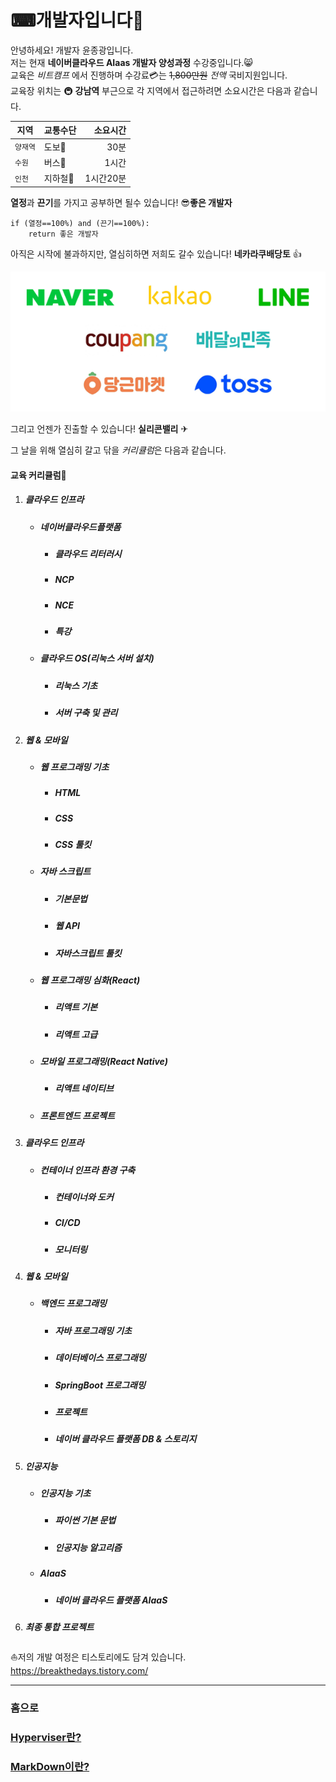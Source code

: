 # ⌨개발자입니다🙂

안녕하세요! 개발자 윤종광입니다.   
저는 현재 **네이버클라우드 AIaas 개발자 양성과정** 수강중입니다.😸   
교육은 _비트캠프_ 에서 진행하며 수강료💳는 ~~1,800만원~~ *전액* 국비지원입니다.   
교육장 위치는 🚇 __강남역__ 부근으로 각 지역에서 접근하려면 소요시간은 다음과 같습니다.   

| 지역     | 교통수단    | 소요시간     |
| -------- | ----------- | ------------:|
| `양재역` | 도보👣     | 30분         |
| `수원`   | 버스🚌     | 1시간        |
| `인천`   | 지하철🚋   | 1시간20분    |

**열정**과 **끈기**를 가지고 공부하면 될수 있습니다! 😎**좋은 개발자**
```
if (열정==100%) and (끈기==100%):
    return 좋은 개발자
```    
   
아직은 시작에 불과하지만, 열심히하면 저희도 갈수 있습니다! __네카라쿠배당토__ 👍

 
![네카라쿠배당토](images/neka.png)

그리고 언젠가 진출할 수 있습니다! __실리콘밸리__ ✈   

그 날을 위해 열심히 갈고 닦을 *커리큘럼*은 다음과 같습니다.


#### 교육 커리큘럼📖

1. ##### 클라우드 인프라
    + ##### 네이버클라우드플랫폼
        + ##### 클라우드 리터러시
        + ##### NCP
        + ##### NCE
        + ##### 특강
    + ##### 클라우드 OS(리눅스 서버 설치)
        + ##### 리눅스 기초
        + ##### 서버 구축 및 관리
2. ##### 웹 & 모바일
    + ##### 웹 프로그래밍 기초
        + ##### HTML
        + ##### CSS
        + ##### CSS 툴킷
    + ##### 자바 스크립트
        + ##### 기본문법
        + ##### 웹 API
        + ##### 자바스크립트 툴킷
    + ##### 웹 프로그래밍 심화(React)
        + ##### 리액트 기본
        + ##### 리액트 고급
    + ##### 모바일 프로그래밍(React Native)
        + ##### 리액트 네이티브
    + ##### **프론트엔드 프로젝트**
3. ##### 클라우드 인프라
    + ##### 컨테이너 인프라 환경 구축
        + ##### 컨테이너와 도커
        + ##### CI/CD
        + ##### 모니터링
4. ##### 웹 & 모바일
    + ##### 백엔드 프로그래밍
        + ##### 자바 프로그래밍 기초
        + ##### 데이터베이스 프로그래밍
        + ##### SpringBoot 프로그래밍
        + ##### **프로젝트**
        + ##### 네이버 클라우드 플랫폼 DB & 스토리지
5. ##### 인공지능
    + ##### 인공지능 기초
        + ##### 파이썬 기본 문법
        + ##### 인공지능 알고리즘
    + ##### AIaaS
        + ##### 네이버 클라우드 플랫폼 AIaaS
6. ##### **최종 통합 프로젝트**
   

⛵저의 개발 여정은 티스토리에도 담겨 있습니다.
https://breakthedays.tistory.com/

---------------------

### 홈으로

### [Hyperviser란?](HYPERVISOR.md)

### [MarkDown이란?](MARKDOWN.md)
